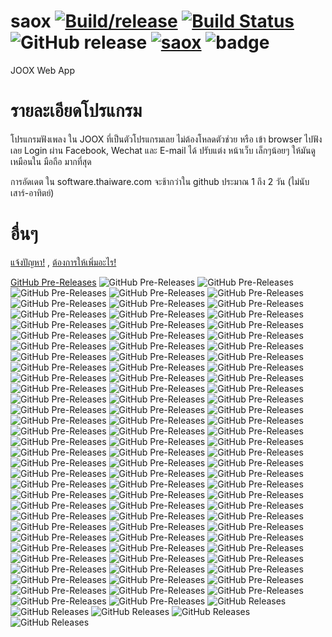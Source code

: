 # saox [![Build/release](https://github.com/Quad-B/saox/actions/workflows/build.yml/badge.svg)](https://github.com/Quad-B/saox/actions/workflows/build.yml) [![Build Status](https://travis-ci.org/Quad-B/saox.svg?branch=master)](https://travis-ci.org/Quad-B/saox) ![GitHub release](https://img.shields.io/github/release-pre/boyphongsakorn/saox.svg?label=Latest%20Pre%20Version) [![saox](https://snapcraft.io/saox/badge.svg)](https://snapcraft.io/saox) ![badge](https://img.shields.io/github/downloads-pre/boyphongsakorn/saox/latest/total.svg?label=Download%20Pre-release%20total)
JOOX Web App

# รายละเอียดโปรแกรม
โปรแกรมฟังเพลง ใน JOOX ที่เป็นตัวโปรแกรมเลย ไม่ต้องโหลดตัวช่วย หรือ เข้า browser ไปฟังเลย
Login ผ่าน Facebook, Wechat และ E-mail ได้ 
ปรับแต่ง หน้าเว็บ เล็กๆน้อยๆ ให้มันดูเหมือนใน มือถือ มากที่สุด

การอัดเดต ใน software.thaiware.com จะช้ากว่าใน github ประมาณ 1 ถึง 2 วัน (ไม่นับเสาร์-อาทิตย์)

# อื่นๆ
[แจ้งปัญหา!](https://github.com/boyphongsakorn/saox/issues) , [ต้องการให้เพิ่มอะไร!](https://github.com/boyphongsakorn/saox/pulls)

[GitHub Pre-Releases](https://img.shields.io/github/downloads-pre/boyphongsakorn/saox/2.4.5/total.svg?label=Download%202.4.5) ![GitHub Pre-Releases](https://img.shields.io/github/downloads-pre/boyphongsakorn/saox/2.4.4/total.svg?label=Download%202.4.4) ![GitHub Pre-Releases](https://img.shields.io/github/downloads-pre/boyphongsakorn/saox/2.4.3/total.svg?label=Download%202.4.3) ![GitHub Pre-Releases](https://img.shields.io/github/downloads-pre/boyphongsakorn/saox/2.4.2/total.svg?label=Download%202.4.2) ![GitHub Pre-Releases](https://img.shields.io/github/downloads-pre/boyphongsakorn/saox/2.4.1/total.svg?label=Download%202.4.1) ![GitHub Pre-Releases](https://img.shields.io/github/downloads-pre/boyphongsakorn/saox/2.4.0/total.svg?label=Download%202.4.0) ![GitHub Pre-Releases](https://img.shields.io/github/downloads-pre/boyphongsakorn/saox/2.3.9/total.svg?label=Download%202.3.9) ![GitHub Pre-Releases](https://img.shields.io/github/downloads-pre/boyphongsakorn/saox/2.3.8/total.svg?label=Download%202.3.8) ![GitHub Pre-Releases](https://img.shields.io/github/downloads-pre/boyphongsakorn/saox/2.3.7/total.svg?label=Download%202.3.7) ![GitHub Pre-Releases](https://img.shields.io/github/downloads-pre/boyphongsakorn/saox/2.3.6/total.svg?label=Download%202.3.6) ![GitHub Pre-Releases](https://img.shields.io/github/downloads-pre/boyphongsakorn/saox/2.3.5/total.svg?label=Download%202.3.5) ![GitHub Pre-Releases](https://img.shields.io/github/downloads-pre/boyphongsakorn/saox/2.3.4/total.svg?label=Download%202.3.4) ![GitHub Pre-Releases](https://img.shields.io/github/downloads-pre/boyphongsakorn/saox/2.3.3/total.svg?label=Download%202.3.3) ![GitHub Pre-Releases](https://img.shields.io/github/downloads-pre/boyphongsakorn/saox/2.3.2/total.svg?label=Download%202.3.2) ![GitHub Pre-Releases](https://img.shields.io/github/downloads-pre/boyphongsakorn/saox/2.3.1/total.svg?label=Download%202.3.1) ![GitHub Pre-Releases](https://img.shields.io/github/downloads-pre/boyphongsakorn/saox/2.3.0/total.svg?label=Download%202.3.0) ![GitHub Pre-Releases](https://img.shields.io/github/downloads-pre/boyphongsakorn/saox/2.2.9/total.svg?label=Download%202.2.9) ![GitHub Pre-Releases](https://img.shields.io/github/downloads-pre/boyphongsakorn/saox/2.2.8/total.svg?label=Download%202.2.8) ![GitHub Pre-Releases](https://img.shields.io/github/downloads-pre/boyphongsakorn/saox/2.2.7/total.svg?label=Download%202.2.7) ![GitHub Pre-Releases](https://img.shields.io/github/downloads-pre/boyphongsakorn/saox/2.2.6/total.svg?label=Download%202.2.6) ![GitHub Pre-Releases](https://img.shields.io/github/downloads-pre/boyphongsakorn/saox/2.2.5/total.svg?label=Download%202.2.5) ![GitHub Pre-Releases](https://img.shields.io/github/downloads-pre/boyphongsakorn/saox/2.2.4/total.svg?label=Download%202.2.4) ![GitHub Pre-Releases](https://img.shields.io/github/downloads-pre/boyphongsakorn/saox/2.2.3/total.svg?label=Download%202.2.3) ![GitHub Pre-Releases](https://img.shields.io/github/downloads-pre/boyphongsakorn/saox/2.2.2/total.svg?label=Download%202.2.2) ![GitHub Pre-Releases](https://img.shields.io/github/downloads-pre/boyphongsakorn/saox/2.2.1/total.svg?label=Download%202.2.1) ![GitHub Pre-Releases](https://img.shields.io/github/downloads-pre/boyphongsakorn/saox/2.2.0/total.svg?label=Download%202.2.0) ![GitHub Pre-Releases](https://img.shields.io/github/downloads-pre/boyphongsakorn/saox/2.1.9/total.svg?label=Download%202.1.9) ![GitHub Pre-Releases](https://img.shields.io/github/downloads-pre/boyphongsakorn/saox/2.1.8/total.svg?label=Download%202.1.8) ![GitHub Pre-Releases](https://img.shields.io/github/downloads-pre/boyphongsakorn/saox/2.1.7/total.svg?label=Download%202.1.7) ![GitHub Pre-Releases](https://img.shields.io/github/downloads-pre/boyphongsakorn/saox/2.1.6/total.svg?label=Download%202.1.6) ![GitHub Pre-Releases](https://img.shields.io/github/downloads-pre/boyphongsakorn/saox/2.1.5/total.svg?label=Download%202.1.5) ![GitHub Pre-Releases](https://img.shields.io/github/downloads-pre/boyphongsakorn/saox/2.1.4/total.svg?label=Download%202.1.4) ![GitHub Pre-Releases](https://img.shields.io/github/downloads-pre/boyphongsakorn/saox/2.1.3/total.svg?label=Download%202.1.3) ![GitHub Pre-Releases](https://img.shields.io/github/downloads-pre/boyphongsakorn/saox/2.1.2/total.svg?label=Download%202.1.2) ![GitHub Pre-Releases](https://img.shields.io/github/downloads-pre/boyphongsakorn/saox/2.1.1/total.svg?label=Download%202.1.1) ![GitHub Pre-Releases](https://img.shields.io/github/downloads-pre/boyphongsakorn/saox/2.1.0/total.svg?label=Download%202.1.0) ![GitHub Pre-Releases](https://img.shields.io/github/downloads-pre/boyphongsakorn/saox/2.0.9/total.svg?label=Download%202.0.9) ![GitHub Pre-Releases](https://img.shields.io/github/downloads-pre/boyphongsakorn/saox/2.0.8/total.svg?label=Download%202.0.8) ![GitHub Pre-Releases](https://img.shields.io/github/downloads-pre/boyphongsakorn/saox/2.0.7/total.svg?label=Download%202.0.7) ![GitHub Pre-Releases](https://img.shields.io/github/downloads-pre/boyphongsakorn/saox/2.0.6/total.svg?label=Download%202.0.6) ![GitHub Pre-Releases](https://img.shields.io/github/downloads-pre/boyphongsakorn/saox/2.0.5/total.svg?label=Download%202.0.5) ![GitHub Pre-Releases](https://img.shields.io/github/downloads-pre/boyphongsakorn/saox/2.0.4/total.svg?label=Download%202.0.4) ![GitHub Pre-Releases](https://img.shields.io/github/downloads-pre/boyphongsakorn/saox/2.0.3/total.svg?label=Download%202.0.3) ![GitHub Pre-Releases](https://img.shields.io/github/downloads-pre/boyphongsakorn/saox/2.0.2/total.svg?label=Download%202.0.2) ![GitHub Pre-Releases](https://img.shields.io/github/downloads-pre/boyphongsakorn/saox/2.0.1/total.svg?label=Download%202.0.1) ![GitHub Pre-Releases](https://img.shields.io/github/downloads-pre/boyphongsakorn/saox/2.0.0/total.svg?label=Download%202.0.0) ![GitHub Pre-Releases](https://img.shields.io/github/downloads-pre/boyphongsakorn/saox/1.9.9/total.svg?label=Download%201.9.9) ![GitHub Pre-Releases](https://img.shields.io/github/downloads-pre/boyphongsakorn/saox/1.9.8/total.svg?label=Download%201.9.8) ![GitHub Pre-Releases](https://img.shields.io/github/downloads-pre/boyphongsakorn/saox/1.9.7/total.svg?label=Download%201.9.7) ![GitHub Pre-Releases](https://img.shields.io/github/downloads-pre/boyphongsakorn/saox/1.9.6/total.svg?label=Download%201.9.6) ![GitHub Pre-Releases](https://img.shields.io/github/downloads-pre/boyphongsakorn/saox/1.9.5/total.svg?label=Download%201.9.5) ![GitHub Pre-Releases](https://img.shields.io/github/downloads-pre/boyphongsakorn/saox/1.9.4/total.svg?label=Download%201.9.4) ![GitHub Pre-Releases](https://img.shields.io/github/downloads-pre/boyphongsakorn/saox/1.9.3/total.svg?label=Download%201.9.3) ![GitHub Pre-Releases](https://img.shields.io/github/downloads-pre/boyphongsakorn/saox/1.9.2/total.svg?label=Download%201.9.2) ![GitHub Pre-Releases](https://img.shields.io/github/downloads-pre/boyphongsakorn/saox/1.9.1/total.svg?label=Download%201.9.1) ![GitHub Pre-Releases](https://img.shields.io/github/downloads-pre/boyphongsakorn/saox/1.9.0/total.svg?label=Download%201.9.0) ![GitHub Pre-Releases](https://img.shields.io/github/downloads-pre/boyphongsakorn/saox/1.8.9/total.svg?label=Download%201.8.9) ![GitHub Pre-Releases](https://img.shields.io/github/downloads-pre/boyphongsakorn/saox/1.8.8/total.svg?label=Download%201.8.8) ![GitHub Pre-Releases](https://img.shields.io/github/downloads-pre/boyphongsakorn/saox/1.8.7/total.svg?label=Download%201.8.7) ![GitHub Pre-Releases](https://img.shields.io/github/downloads-pre/boyphongsakorn/saox/1.8.6/total.svg?label=Download%201.8.6) ![GitHub Pre-Releases](https://img.shields.io/github/downloads-pre/boyphongsakorn/saox/1.8.5/total.svg?label=Download%201.8.5) ![GitHub Pre-Releases](https://img.shields.io/github/downloads-pre/boyphongsakorn/saox/1.8.4/total.svg?label=Download%201.8.4) ![GitHub Pre-Releases](https://img.shields.io/github/downloads-pre/boyphongsakorn/saox/1.8.3/total.svg?label=Download%201.8.3) ![GitHub Pre-Releases](https://img.shields.io/github/downloads-pre/boyphongsakorn/saox/1.8.2/total.svg?label=Download%201.8.2) ![GitHub Pre-Releases](https://img.shields.io/github/downloads-pre/boyphongsakorn/saox/1.8.1/total.svg?label=Download%201.8.1) ![GitHub Pre-Releases](https://img.shields.io/github/downloads-pre/boyphongsakorn/saox/1.8.0/total.svg?label=Download%201.8.0) ![GitHub Pre-Releases](https://img.shields.io/github/downloads-pre/boyphongsakorn/saox/1.7.9/total.svg?label=Download%201.7.9) ![GitHub Pre-Releases](https://img.shields.io/github/downloads-pre/boyphongsakorn/saox/1.7.8/total.svg?label=Download%201.7.8) ![GitHub Pre-Releases](https://img.shields.io/github/downloads-pre/boyphongsakorn/saox/1.7.7/total.svg?label=Download%201.7.7) ![GitHub Pre-Releases](https://img.shields.io/github/downloads-pre/boyphongsakorn/saox/1.7.6/total.svg?label=Download%201.7.6) ![GitHub Pre-Releases](https://img.shields.io/github/downloads-pre/boyphongsakorn/saox/1.7.5/total.svg?label=Download%201.7.5) ![GitHub Pre-Releases](https://img.shields.io/github/downloads-pre/boyphongsakorn/saox/1.7.4/total.svg?label=Download%201.7.4) ![GitHub Pre-Releases](https://img.shields.io/github/downloads-pre/boyphongsakorn/saox/1.7.3/total.svg?label=Download%201.7.3) ![GitHub Pre-Releases](https://img.shields.io/github/downloads-pre/boyphongsakorn/saox/1.7.2/total.svg?label=Download%201.7.2) ![GitHub Pre-Releases](https://img.shields.io/github/downloads-pre/boyphongsakorn/saox/1.7.1/total.svg?label=Download%201.7.1) ![GitHub Pre-Releases](https://img.shields.io/github/downloads-pre/boyphongsakorn/saox/1.7.0/total.svg?label=Download%201.7.0) ![GitHub Pre-Releases](https://img.shields.io/github/downloads-pre/boyphongsakorn/saox/1.6.9/total.svg?label=Download%201.6.9) ![GitHub Pre-Releases](https://img.shields.io/github/downloads-pre/boyphongsakorn/saox/1.6.8/total.svg?label=Download%201.6.8) ![GitHub Pre-Releases](https://img.shields.io/github/downloads-pre/boyphongsakorn/saox/1.6.7/total.svg?label=Download%201.6.7) ![GitHub Pre-Releases](https://img.shields.io/github/downloads-pre/boyphongsakorn/saox/1.6.6/total.svg?label=Download%201.6.6) ![GitHub Pre-Releases](https://img.shields.io/github/downloads-pre/boyphongsakorn/saox/1.6.5/total.svg?label=Download%201.6.5) ![GitHub Pre-Releases](https://img.shields.io/github/downloads-pre/boyphongsakorn/saox/1.6.4/total.svg?label=Download%201.6.4) ![GitHub Pre-Releases](https://img.shields.io/github/downloads-pre/boyphongsakorn/saox/1.6.3/total.svg?label=Download%201.6.3) ![GitHub Pre-Releases](https://img.shields.io/github/downloads-pre/boyphongsakorn/saox/1.6.2/total.svg?label=Download%201.6.2) ![GitHub Pre-Releases](https://img.shields.io/github/downloads-pre/boyphongsakorn/saox/1.6.1/total.svg?label=Download%201.6.1) ![GitHub Pre-Releases](https://img.shields.io/github/downloads-pre/boyphongsakorn/saox/1.6.0/total.svg?label=Download%201.6.0) ![GitHub Pre-Releases](https://img.shields.io/github/downloads-pre/boyphongsakorn/saox/1.5.5/total.svg?label=Download%201.5.5) ![GitHub Pre-Releases](https://img.shields.io/github/downloads-pre/boyphongsakorn/saox/1.5.4/total.svg?label=Download%201.5.4) ![GitHub Pre-Releases](https://img.shields.io/github/downloads-pre/boyphongsakorn/saox/1.5.3/total.svg?label=Download%201.5.3) ![GitHub Pre-Releases](https://img.shields.io/github/downloads-pre/boyphongsakorn/saox/1.5.2/total.svg?label=Download%201.5.2) ![GitHub Pre-Releases](https://img.shields.io/github/downloads-pre/boyphongsakorn/saox/1.5.1/total.svg?label=Download%201.5.1) ![GitHub Pre-Releases](https://img.shields.io/github/downloads-pre/boyphongsakorn/saox/1.5/total.svg?label=Download%201.5) ![GitHub Releases](https://img.shields.io/github/downloads/boyphongsakorn/saox/1.4/total.svg?label=Download%201.4) ![GitHub Releases](https://img.shields.io/github/downloads/boyphongsakorn/saox/1.3/total.svg?label=Download%201.3) ![GitHub Releases](https://img.shields.io/github/downloads/boyphongsakorn/saox/1.2/total.svg?label=Download%201.2) ![GitHub Releases](https://img.shields.io/github/downloads/boyphongsakorn/saox/1.1/total.svg?label=Download%201.1) ![GitHub Releases](https://img.shields.io/github/downloads/boyphongsakorn/saox/1.0/total.svg?label=Download%201.0) 
